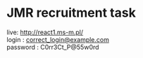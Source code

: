 # JMR recruitment task <br />
live: http://react1.ms-m.pl/ <br />
login : correct_login@example.com <br />
password : C0rr3Ct_P@55w0rd 
